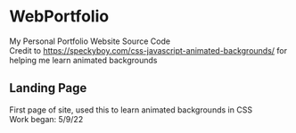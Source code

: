 # WebPortfolio
My Personal Portfolio Website Source Code
<br/>
Credit to https://speckyboy.com/css-javascript-animated-backgrounds/ for helping me learn animated backgrounds

<h2>Landing Page</h2>
<p>First page of site, used this to learn animated backgrounds in CSS <br/>Work began: 5/9/22</p>
